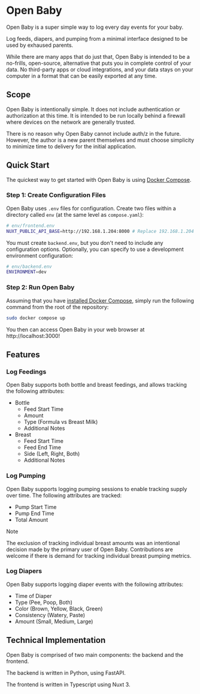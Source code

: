 # Open Baby

Open Baby is a super simple way to log every day 
events for your baby. 

Log feeds, diapers, and pumping from a minimal interface
designed to be used by exhaused parents.

While there are many apps that do just that, Open Baby is intended
to be a no-frills, open-source, alternative that puts you in complete
control of your data. No third-party apps or cloud integrations, and your data
stays on your computer in a format that can be easily exported at any time.

## Scope

Open Baby is intentionally simple. It does not include authentication or
authorization at this time. It is intended to be run locally behind a firewall
where devices on the network are generally trusted.

There is no reason why Open Baby cannot include auth/z in the future. However,
the author is a new parent themselves and must choose simplicity to minimize
time to delivery for the initial application.

## Quick Start

The quickest way to get started with Open Baby is using [Docker Compose](https://docs.docker.com/compose/).

### Step 1: Create Configuration Files

Open Baby uses `.env` files for configuration. Create two files within a directory
called `env` (at the same level as `compose.yaml`):

```bash
# env/frontend.env
NUXT_PUBLIC_API_BASE=http://192.168.1.204:8000 # Replace 192.168.1.204 with the IP of the computer running Open Baby.
```

You must create `backend.env`, but you don't need to include any configuration options.
Optionally, you can specify to use a development environment configuration:
```bash
# env/backend.env
ENVIRONMENT=dev
```

### Step 2: Run Open Baby

Assuming that you have [installed Docker Compose](https://docs.docker.com/compose/install/), simply run the following command from the root of the repository:

```bash
sudo docker compose up
```

You then can access Open Baby in your web browser at http://localhost:3000!

## Features

### Log Feedings

Open Baby supports both bottle and breast feedings, and allows
tracking the following attributes:

- Bottle
    - Feed Start Time
    - Amount
    - Type (Formula vs Breast Milk)
    - Additional Notes
- Breast
    - Feed Start Time
    - Feed End Time
    - Side (Left, Right, Both)
    - Additional Notes


### Log Pumping

Open Baby supports logging pumping sessions to enable tracking supply 
over time. The following attributes are tracked:

- Pump Start Time
- Pump End Time
- Total Amount

> [!Note]
> The exclusion of tracking individual breast amounts was an intentional decision made by the primary user of Open Baby. Contributions are welcome if there is demand for tracking individual breast pumping metrics.

### Log Diapers

Open Baby supports logging diaper events with the following attributes:

- Time of Diaper
- Type (Pee, Poop, Both)
- Color (Brown, Yellow, Black, Green)
- Consistency (Watery, Paste)
- Amount (Small, Medium, Large)


## Technical Implementation

Open Baby is comprised of two main components: the backend and the frontend.

The backend is written in Python, using FastAPI.

The frontend is written in Typescript using Nuxt 3.


